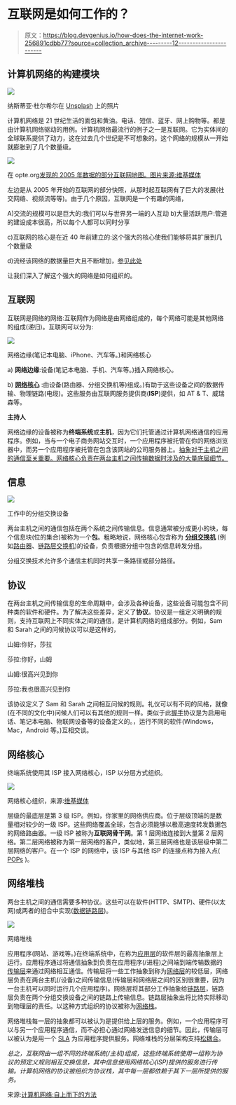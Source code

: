 # 互联网是如何工作的？

> 原文：<https://blog.devgenius.io/how-does-the-internet-work-256891cdbb77?source=collection_archive---------12----------------------->

## 计算机网络的构建模块

![](img/59d3d9b8fc74a5881c28ab1448082903.png)

纳斯蒂亚·杜尔希尔在 [Unsplash](https://unsplash.com?utm_source=medium&utm_medium=referral) 上的照片

计算机网络是 21 世纪生活的面包和黄油。电话、短信、蓝牙、网上购物等。都是由计算机网络驱动的用例。计算机网络最流行的例子之一是互联网。它为实体间的全球联系提供了动力，这在过去几个世纪是不可想象的。这个网络的规模从一开始就膨胀到了几个数量级。

![](img/b069980a3e5dcdbe9bcdc85563e5c5e9.png)

在 opte.org[发现的 2005 年数据的部分互联网地图。图片来源:](https://www.opte.org/)[维基媒体](https://commons.wikimedia.org/wiki/File:Internet_map_1024_-_transparent,_inverted.png)

左边是从 2005 年开始的互联网的部分快照，从那时起互联网有了巨大的发展(社交网络、视频流等等)。由于几个原因，互联网是一个有趣的网络，

A)交流的规模可以是巨大的:我们可以与世界另一端的人互动 b)大量活跃用户:管道的建设成本很高，所以每个人都可以同时分享

c)互联网的核心是在近 40 年前建立的:这个强大的核心使我们能够将其扩展到几个数量级

d)流经该网络的数据量巨大且不断增加，[参见此处](https://techjury.net/blog/how-much-data-is-created-every-day/)

让我们深入了解这个强大的网络是如何组织的。

## 互联网

互联网是网络的网络:互联网作为网络是由网络组成的，每个网络可能是其他网络的组成(递归)。互联网可以分为:

![](img/e80483ebb3afe318fe86bd8d700bebc2.png)

网络边缘(笔记本电脑、iPhone、汽车等。)和网络核心

a) **网络边缘**:设备(笔记本电脑、手机、汽车等。)插入网络核心。

b) [**网络核心**](https://en.wikipedia.org/wiki/Backbone_network) :由设备(路由器、分组交换机等)组成。)有助于这些设备之间的数据传输、物理链路(电缆)。这些服务由互联网服务提供商(**ISP**)提供，如 AT & T、威瑞森等。

**主持人**

网络边缘的设备被称为**终端系统**或**主机**，因为它们托管通过计算机网络通信的应用程序。例如，当与一个电子商务网站交互时，一个应用程序被托管在你的网络浏览器中，而另一个应用程序被托管在包含该网站的公司服务器上。[抽象对于主机之间的通信至关重要。网络核心负责在两台主机之间传输数据时涉及的大量底层细节。](harlotte.craigslist.org/d/sublets-temporary/search/sub)

## 信息

![](img/2ec5c255fff3854e756daac503834eca.png)

工作中的分组交换设备

两台主机之间的通信包括在两个系统之间传输信息。信息通常被分成更小的块，每个信息块(位的集合)被称为一个**包**。粗略地说，网络核心包含称为 [**分组交换机**](https://en.wikipedia.org/wiki/Packet_switching) (例如[路由器](https://en.wikipedia.org/wiki/Router_(computing))、[链路层交换机](https://en.wikipedia.org/wiki/Network_switch))的设备，负责根据分组中包含的信息转发分组。

分组交换技术允许多个通信主机同时共享一条路径或部分路径。

## 协议

在两台主机之间传输信息的生命周期中，会涉及各种设备，这些设备可能包含不同种类的软件和硬件。为了解决这些差异，定义了**协议**。协议是一组定义明确的规则，支持互联网上不同实体之间的通信，是计算机网络的组成部分。例如，Sam 和 Sarah 之间的问候协议可以是这样的，

山姆:你好，莎拉

莎拉:你好，山姆

山姆:很高兴见到你

莎拉:我也很高兴见到你

该协议定义了 Sam 和 Sarah 之间相互问候的规则。礼仪可以有不同的风格，就像(在不同的文化中)问候人们可以有其他的规则一样。类似于此[握手](https://en.wikipedia.org/wiki/Handshaking)协议是为启用电话、笔记本电脑、物联网设备等的设备定义的。，运行不同的软件(Windows，Mac，Android 等。)互相交谈。

## 网络核心

终端系统使用其 ISP 接入网络核心，ISP 以分层方式组织。

![](img/eddcc2cbba639ea94e04530b38986e10.png)

网络核心组织，来源:[维基媒体](https://commons.wikimedia.org/wiki/File:Internet_Connectivity_Distribution_%26_Core.svg)

层级的最底层是第 3 级 ISP。例如，你家里的网络供应商。位于层级顶端的是数量相对较少的一级 ISP。这些网络覆盖全球，包含必须能够以极高速度转发数据包的网络路由器。一级 ISP 被称为**互联网骨干网**。第 1 层网络连接到大量第 2 层网络。第二层网络被称为第一层网络的客户，类似地，第三层网络也是该层级中第二层网络的客户。在一个 ISP 的网络中，该 ISP 与其他 ISP 的连接点称为接入点( [POPs](https://en.wikipedia.org/wiki/Point_of_presence) )。

## 网络堆栈

两台主机之间的通信需要多种协议。这些可以在软件(HTTP、SMTP)、硬件(以太网)或两者的组合中实现([数据链路层](https://en.wikipedia.org/wiki/Data_link_layer))。

![](img/c7a1905b9a99af4640a907de3bc2000c.png)

网络堆栈

应用程序(网站、游戏等。)在终端系统中，在称为[应用层](https://en.wikipedia.org/wiki/Application_layer)的软件层的最高抽象层上运行。应用程序通过将通信抽象到负责在应用程序(/进程)之间端到端传输数据的[传输层](https://en.wikipedia.org/wiki/Transport_layer)来通过网络相互通信。传输层将一些工作抽象到称为[网络层](https://en.wikipedia.org/wiki/Network_layer)的较低层，网络层负责在两台主机(/设备)之间传输信息(传输层和网络层之间的区别很重要，因为一台主机可以同时运行几个应用程序)。网络层将其部分工作抽象给[链路层](https://en.wikipedia.org/wiki/Link_layer)，链路层负责在两个分组交换设备之间的链路上传输信息。链路层抽象出将比特实际移动到物理层的责任。以这种方式组织的协议被称为[网络栈](https://en.wikipedia.org/wiki/Protocol_stack)。

网络堆栈每一层的抽象都可以被认为是提供给上层的服务。例如，一个应用程序可以与另一个应用程序通信，而不必担心通过网络发送信息的细节。因此，传输层可以被认为是用一个 [SLA](https://en.wikipedia.org/wiki/Service-level_agreement) 为应用程序提供服务。网络堆栈的分层架构支持[松耦合](https://en.wikipedia.org/wiki/Coupling_(computer_programming)#Disadvantages_of_tight_coupling)。

*总之，互联网由一组不同的终端系统(/主机)组成，这些终端系统使用一组称为协议的预定义规则相互交换信息，其中信息使用网络核心(ISP)提供的服务进行传输。计算机网络的协议被组织为协议栈，其中每一层都依赖于其下一层所提供的服务。*

来源:[计算机网络:自上而下的方法](https://www.pearson.com/us/higher-education/program/Kurose-Computer-Networking-A-Top-Down-Approach-7th-Edition/PGM1101673.html)